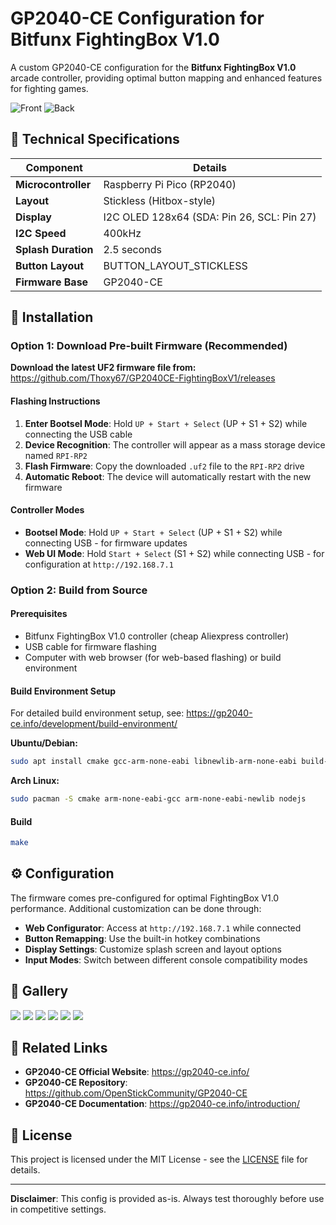 # GP2040-CE Configuration for Bitfunx FightingBox V1.0

A custom GP2040-CE configuration for the **Bitfunx FightingBox V1.0** arcade controller, providing optimal button mapping and enhanced features for fighting games.

![Front](./assets/Front.jpg) ![Back](./assets/Back.jpg)


## 🔧 Technical Specifications

| Component | Details |
|-----------|---------|
| **Microcontroller** | Raspberry Pi Pico (RP2040) |
| **Layout** | Stickless (Hitbox-style) |
| **Display** | I2C OLED 128x64 (SDA: Pin 26, SCL: Pin 27) |
| **I2C Speed** | 400kHz |
| **Splash Duration** | 2.5 seconds |
| **Button Layout** | BUTTON_LAYOUT_STICKLESS |
| **Firmware Base** | GP2040-CE |

## 🚀 Installation

### Option 1: Download Pre-built Firmware (Recommended)

**Download the latest UF2 firmware file from:** https://github.com/Thoxy67/GP2040CE-FightingBoxV1/releases

#### Flashing Instructions

1. **Enter Bootsel Mode**: Hold `UP + Start + Select` (UP + S1 + S2) while connecting the USB cable
2. **Device Recognition**: The controller will appear as a mass storage device named `RPI-RP2`
3. **Flash Firmware**: Copy the downloaded `.uf2` file to the `RPI-RP2` drive
4. **Automatic Reboot**: The device will automatically restart with the new firmware

#### Controller Modes

- **Bootsel Mode**: Hold `UP + Start + Select` (UP + S1 + S2) while connecting USB - for firmware updates
- **Web UI Mode**: Hold `Start + Select` (S1 + S2) while connecting USB - for configuration at `http://192.168.7.1`

### Option 2: Build from Source

#### Prerequisites
- Bitfunx FightingBox V1.0 controller (cheap Aliexpress controller)
- USB cable for firmware flashing
- Computer with web browser (for web-based flashing) or build environment

#### Build Environment Setup

For detailed build environment setup, see: https://gp2040-ce.info/development/build-environment/

**Ubuntu/Debian:**
```bash
sudo apt install cmake gcc-arm-none-eabi libnewlib-arm-none-eabi build-essential libstdc++-arm-none-eabi-newlib nodejs
```

**Arch Linux:**
```bash
sudo pacman -S cmake arm-none-eabi-gcc arm-none-eabi-newlib nodejs
```

#### Build

```bash
make
```

## ⚙️ Configuration

The firmware comes pre-configured for optimal FightingBox V1.0 performance. Additional customization can be done through:

- **Web Configurator**: Access at `http://192.168.7.1` while connected
- **Button Remapping**: Use the built-in hotkey combinations
- **Display Settings**: Customize splash screen and layout options
- **Input Modes**: Switch between different console compatibility modes

## 📸 Gallery

![](./assets/5.jpg)
![](./assets/6.jpg)
![](./assets/7.jpg)
![](./assets/8.jpg)
![](./assets/9.jpg)
![](./assets/10.jpg)

## 🔗 Related Links

- **GP2040-CE Official Website**: https://gp2040-ce.info/
- **GP2040-CE Repository**: https://github.com/OpenStickCommunity/GP2040-CE
- **GP2040-CE Documentation**: https://gp2040-ce.info/introduction/

## 📄 License

This project is licensed under the MIT License - see the [LICENSE](LICENSE) file for details.

---

**Disclaimer**: This config is provided as-is. Always test thoroughly before use in competitive settings.